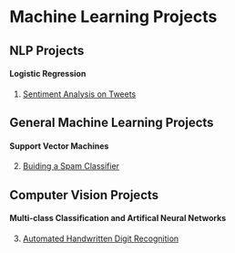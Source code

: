 # Machine Learning Projects

## NLP Projects
#### Logistic Regression
1. [Sentiment Analysis on Tweets](https://github.com/TranquilCreator/machine-learning-portfolio/tree/main/sentiment-analysis-of-tweets)

## General Machine Learning Projects
#### Support Vector Machines
2. [Buiding a Spam Classifier](https://github.com/TranquilCreator/machine-learning-portfolio/tree/main/spam-classifier/)

  
## Computer Vision Projects
#### Multi-class Classification and Artifical Neural Networks
3. [Automated Handwritten Digit Recognition](https://github.com/TranquilCreator/machine-learning-portfolio/tree/main/automated-handwritten-digit-recognition)
